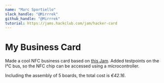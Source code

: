 ```yaml
---
name: "Marc Sportiello"
slack_handle: "@Mirrrek"
github_handle: "@Mirrrek"
tutorial: https://jams.hackclub.com/jam/hacker-card
---
```


# My Business Card

Made a cool NFC business card based on [this Jam](https://jams.hackclub.com/jam/hacker-card). Added testpoints on the I²C bus, so the NFC chip can be accessed using a microcontroller.

Including the assembly of 5 boards, the total cost is *€42.16*.
